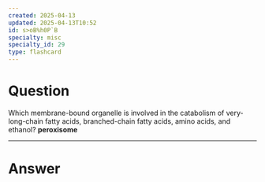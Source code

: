 ```yaml
---
created: 2025-04-13
updated: 2025-04-13T10:52
id: s>oB%h0P`B
specialty: misc
specialty_id: 29
type: flashcard
---
```


# Question
Which membrane-bound organelle is involved in the catabolism of very-long-chain fatty acids, branched-chain fatty acids, amino acids, and ethanol?    **peroxisome**

---

# Answer
